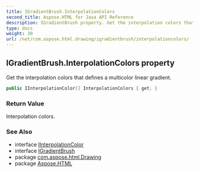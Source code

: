 ```yaml
---
title: IGradientBrush.InterpolationColors
second_title: Aspose.HTML for Java API Reference
description: IGradientBrush property. Get the interpolation colors that defines a multicolor linear gradient
type: docs
weight: 30
url: /net/com.aspose.html.drawing/igradientbrush/interpolationcolors/
---
```

## IGradientBrush.InterpolationColors property

Get the interpolation colors that defines a multicolor linear gradient.

```java
public IInterpolationColor[] InterpolationColors { get; }
```

### Return Value

Interpolation colors.

### See Also

* interface [IInterpolationColor](../../iinterpolationcolor/)
* interface [IGradientBrush](../)
* package [com.aspose.html.Drawing](../../igradientbrush/)
* package [Aspose.HTML](../../../)
